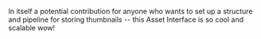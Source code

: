 In itself a potential contribution for anyone who wants to set up a structure and pipeline for storing thumbnails -- this Asset Interface is so cool and scalable wow!